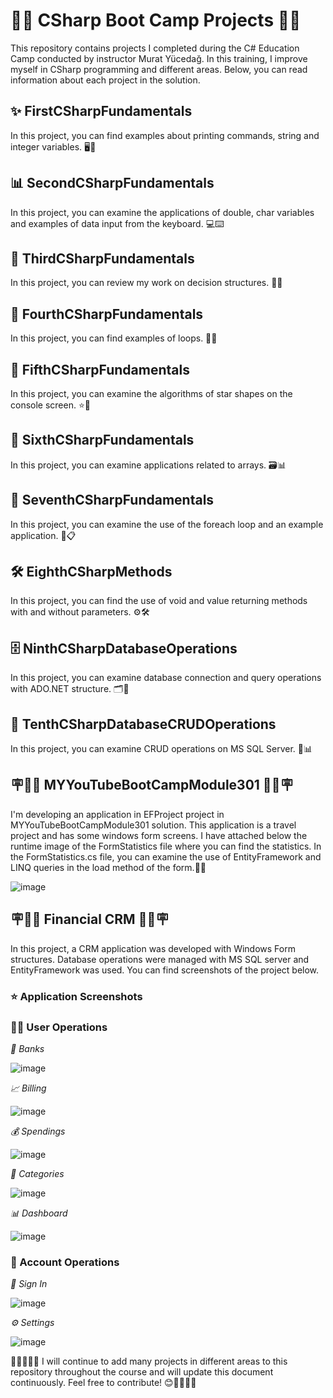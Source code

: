 # 🧑‍💻 CSharp Boot Camp Projects 🧑‍💻

This repository contains projects I completed during the C# Education Camp conducted by instructor Murat Yücedağ. In this training, I improve myself in CSharp programming and different areas. Below, you can read information about each project in the solution.

## ✨ FirstCSharpFundamentals
In this project, you can find examples about printing commands, string and integer variables. 🖥️📜

## 📊 SecondCSharpFundamentals
In this project, you can examine the applications of double, char variables and examples of data input from the keyboard. 💻⌨️

## 🧩 ThirdCSharpFundamentals
In this project, you can review my work on decision structures. 🧑‍💻

## 🔀 FourthCSharpFundamentals
In this project, you can find examples of loops. 🔂🔄

## 🔄 FifthCSharpFundamentals
In this project, you can examine the algorithms of star shapes on the console screen. ⭐🌌

## 🔧 SixthCSharpFundamentals
In this project, you can examine applications related to arrays. 🗃️📊

## 📝 SeventhCSharpFundamentals
In this project, you can examine the use of the foreach loop and an example application. 💼📋

## 🛠️ EighthCSharpMethods
In this project, you can find the use of void and value returning methods with and without parameters. ⚙️🛠️

## 🗄️ NinthCSharpDatabaseOperations
In this project, you can examine database connection and query operations with ADO.NET structure. 🗂️🔗

## 💾 TenthCSharpDatabaseCRUDOperations
In this project, you can examine CRUD operations on MS SQL Server. 📝📊

## 🪧🧑‍🏫 MYYouTubeBootCampModule301 🧑‍🏫🪧
I'm developing an application in EFProject project in MYYouTubeBootCampModule301 solution. This application is a travel project and has some windows form screens. I have attached below the runtime image of the FormStatistics file where you can find the statistics. In the FormStatistics.cs file, you can examine the use of EntityFramework and LINQ queries in the load method of the form.🧑‍💻

![image](https://github.com/user-attachments/assets/d538b357-a62d-4ce7-912a-4fae31ba27cf)

## 🪧🧑‍🏫 Financial CRM 🧑‍🏫🪧
In this project, a CRM application was developed with Windows Form structures. Database operations were managed with MS SQL server and EntityFramework was used. You can find screenshots of the project below.

### ⭐ Application Screenshots

### 🧑‍💻 User Operations

*🏦 Banks*

![image](https://github.com/user-attachments/assets/7c135149-3895-44a9-bd8e-916c5d84cc9d)

 *📈 Billing*

![image](https://github.com/user-attachments/assets/911b1d0c-857c-4feb-99ed-38f755587739)

 *💰 Spendings*

![image](https://github.com/user-attachments/assets/4417a045-6187-4fb4-8b47-a6ef2e925a5f)

 *📔 Categories*

![image](https://github.com/user-attachments/assets/0c6ba6b3-fae1-4557-85a8-46e73a54a1e0)

 *📊 Dashboard*

![image](https://github.com/user-attachments/assets/b0d8ae12-2a3f-46e0-896e-7d1a6886da4d)

 
###  📝 Account Operations

*🔑 Sign In*

![image](https://github.com/user-attachments/assets/1d393842-aca0-45b7-a529-ff254b01d6fd)

*⚙️ Settings*

![image](https://github.com/user-attachments/assets/9b040e8f-0195-47ba-af9f-c7035c8e2ec7)


🧑‍💻🧑‍🏫😊 I will continue to add many projects in different areas to this repository throughout the course and will update this document continuously. Feel free to contribute! 😊🧑‍🏫🧑‍💻

